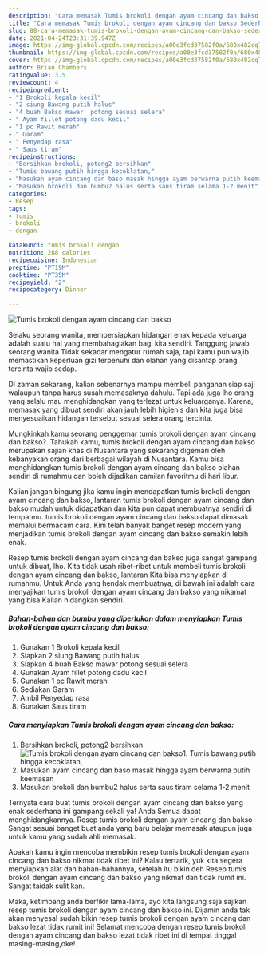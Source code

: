 ```yaml
---
description: "Cara memasak Tumis brokoli dengan ayam cincang dan bakso Sederhana dan Mudah Dibuat"
title: "Cara memasak Tumis brokoli dengan ayam cincang dan bakso Sederhana dan Mudah Dibuat"
slug: 88-cara-memasak-tumis-brokoli-dengan-ayam-cincang-dan-bakso-sederhana-dan-mudah-dibuat
date: 2021-04-24T23:31:39.947Z
image: https://img-global.cpcdn.com/recipes/a00e3fcd37582f0a/680x482cq70/tumis-brokoli-dengan-ayam-cincang-dan-bakso-foto-resep-utama.jpg
thumbnail: https://img-global.cpcdn.com/recipes/a00e3fcd37582f0a/680x482cq70/tumis-brokoli-dengan-ayam-cincang-dan-bakso-foto-resep-utama.jpg
cover: https://img-global.cpcdn.com/recipes/a00e3fcd37582f0a/680x482cq70/tumis-brokoli-dengan-ayam-cincang-dan-bakso-foto-resep-utama.jpg
author: Brian Chambers
ratingvalue: 3.5
reviewcount: 4
recipeingredient:
- "1 Brokoli kepala kecil"
- "2 siung Bawang putih halus"
- "4 buah Bakso mawar  potong sesuai selera"
- " Ayam fillet potong dadu kecil"
- "1 pc Rawit merah"
- " Garam"
- " Penyedap rasa"
- " Saus tiram"
recipeinstructions:
- "Bersihkan brokoli, potong2 bersihkan"
- "Tumis bawang putih hingga kecoklatan,"
- "Masukan ayam cincang dan baso masak hingga ayam berwarna putih keemasan"
- "Masukan brokoli dan bumbu2 halus serta saus tiram selama 1-2 menit"
categories:
- Resep
tags:
- tumis
- brokoli
- dengan

katakunci: tumis brokoli dengan 
nutrition: 288 calories
recipecuisine: Indonesian
preptime: "PT19M"
cooktime: "PT35M"
recipeyield: "2"
recipecategory: Dinner

---
```



![Tumis brokoli dengan ayam cincang dan bakso](https://img-global.cpcdn.com/recipes/a00e3fcd37582f0a/680x482cq70/tumis-brokoli-dengan-ayam-cincang-dan-bakso-foto-resep-utama.jpg)

Selaku seorang wanita, mempersiapkan hidangan enak kepada keluarga adalah suatu hal yang membahagiakan bagi kita sendiri. Tanggung jawab seorang  wanita Tidak sekadar mengatur rumah saja, tapi kamu pun wajib memastikan keperluan gizi terpenuhi dan olahan yang disantap orang tercinta wajib sedap.

Di zaman  sekarang, kalian sebenarnya mampu membeli panganan siap saji walaupun tanpa harus susah memasaknya dahulu. Tapi ada juga lho orang yang selalu mau menghidangkan yang terlezat untuk keluarganya. Karena, memasak yang dibuat sendiri akan jauh lebih higienis dan kita juga bisa menyesuaikan hidangan tersebut sesuai selera orang tercinta. 



Mungkinkah kamu seorang penggemar tumis brokoli dengan ayam cincang dan bakso?. Tahukah kamu, tumis brokoli dengan ayam cincang dan bakso merupakan sajian khas di Nusantara yang sekarang digemari oleh kebanyakan orang dari berbagai wilayah di Nusantara. Kamu bisa menghidangkan tumis brokoli dengan ayam cincang dan bakso olahan sendiri di rumahmu dan boleh dijadikan camilan favoritmu di hari libur.

Kalian jangan bingung jika kamu ingin mendapatkan tumis brokoli dengan ayam cincang dan bakso, lantaran tumis brokoli dengan ayam cincang dan bakso mudah untuk didapatkan dan kita pun dapat membuatnya sendiri di tempatmu. tumis brokoli dengan ayam cincang dan bakso dapat dimasak memalui bermacam cara. Kini telah banyak banget resep modern yang menjadikan tumis brokoli dengan ayam cincang dan bakso semakin lebih enak.

Resep tumis brokoli dengan ayam cincang dan bakso juga sangat gampang untuk dibuat, lho. Kita tidak usah ribet-ribet untuk membeli tumis brokoli dengan ayam cincang dan bakso, lantaran Kita bisa menyiapkan di rumahmu. Untuk Anda yang hendak membuatnya, di bawah ini adalah cara menyajikan tumis brokoli dengan ayam cincang dan bakso yang nikamat yang bisa Kalian hidangkan sendiri.

<!--inarticleads1-->

##### Bahan-bahan dan bumbu yang diperlukan dalam menyiapkan Tumis brokoli dengan ayam cincang dan bakso:

1. Gunakan 1 Brokoli kepala kecil
1. Siapkan 2 siung Bawang putih halus
1. Siapkan 4 buah Bakso mawar  potong sesuai selera
1. Gunakan  Ayam fillet potong dadu kecil
1. Gunakan 1 pc Rawit merah
1. Sediakan  Garam
1. Ambil  Penyedap rasa
1. Gunakan  Saus tiram




<!--inarticleads2-->

##### Cara menyiapkan Tumis brokoli dengan ayam cincang dan bakso:

1. Bersihkan brokoli, potong2 bersihkan
<img src="https://img-global.cpcdn.com/steps/15fe36c7b4032bc0/160x128cq70/tumis-brokoli-dengan-ayam-cincang-dan-bakso-langkah-memasak-1-foto.jpg" alt="Tumis brokoli dengan ayam cincang dan bakso">1. Tumis bawang putih hingga kecoklatan,
1. Masukan ayam cincang dan baso masak hingga ayam berwarna putih keemasan
1. Masukan brokoli dan bumbu2 halus serta saus tiram selama 1-2 menit




Ternyata cara buat tumis brokoli dengan ayam cincang dan bakso yang enak sederhana ini gampang sekali ya! Anda Semua dapat menghidangkannya. Resep tumis brokoli dengan ayam cincang dan bakso Sangat sesuai banget buat anda yang baru belajar memasak ataupun juga untuk kamu yang sudah ahli memasak.

Apakah kamu ingin mencoba membikin resep tumis brokoli dengan ayam cincang dan bakso nikmat tidak ribet ini? Kalau tertarik, yuk kita segera menyiapkan alat dan bahan-bahannya, setelah itu bikin deh Resep tumis brokoli dengan ayam cincang dan bakso yang nikmat dan tidak rumit ini. Sangat taidak sulit kan. 

Maka, ketimbang anda berfikir lama-lama, ayo kita langsung saja sajikan resep tumis brokoli dengan ayam cincang dan bakso ini. Dijamin anda tak akan menyesal sudah bikin resep tumis brokoli dengan ayam cincang dan bakso lezat tidak rumit ini! Selamat mencoba dengan resep tumis brokoli dengan ayam cincang dan bakso lezat tidak ribet ini di tempat tinggal masing-masing,oke!.

